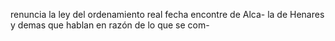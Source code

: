renuncia la ley del ordenamiento real fecha encontre de Alca- la de Henares y demas que hablan en razón de lo que se com-